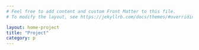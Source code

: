 ```yaml
---
# Feel free to add content and custom Front Matter to this file.
# To modify the layout, see https://jekyllrb.com/docs/themes/#overriding-theme-defaults

layout: home-project
title: "Project"
category: p
---
```

